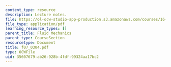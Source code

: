 ```yaml
---
content_type: resource
description: Lecture notes.
file: https://ol-ocw-studio-app-production.s3.amazonaws.com/courses/16-01-unified-engineering-i-ii-iii-iv-fall-2005-spring-2006/35607679ab26928b4fdf99324aa17bc2_f07_0304.pdf
file_type: application/pdf
learning_resource_types: []
parent_title: Fluid Mechanics
parent_type: CourseSection
resourcetype: Document
title: f07_0304.pdf
type: OCWFile
uid: 35607679-ab26-928b-4fdf-99324aa17bc2
---
```


